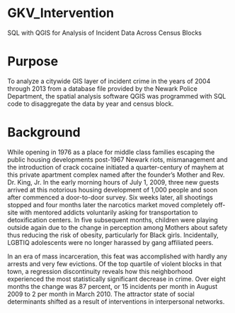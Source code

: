# GKV_Intervention
SQL with QGIS for Analysis of Incident Data Across Census Blocks

# Purpose

To analyze a citywide GIS layer of incident crime in the years of 2004 through 2013 from a database file provided by the Newark Police Department, the spatial analysis software QGIS was programmed with SQL code to disaggregate the data by year and census block.


# Background

While opening in 1976 as a place for middle class families escaping the public housing
developments post-1967 Newark riots, mismanagement and the introduction of crack cocaine initiated
a quarter-century of mayhem at this private apartment complex named after the founder’s Mother and
Rev. Dr. King, Jr. In the early morning hours of July 1, 2009, three new guests arrived at this notorious
housing development of 1,000 people and soon after commenced a door-to-door survey. Six weeks
later, all shootings stopped and four months later the narcotics market moved completely off-site with
mentored addicts voluntarily asking for transportation to detoxification centers. In five subsequent
months, children were playing outside again due to the change in perception among Mothers about
safety thus reducing the risk of obesity, particularly for Black girls. Incidentally, LGBTIQ adolescents
were no longer harassed by gang affiliated peers.

In an era of mass incarceration, this feat was accomplished with hardly any arrests and very
few evictions. Of the top quartile of violent blocks in that town, a regression discontinuity reveals how
this neighborhood experienced the most statistically significant decrease in crime. Over eight months
the change was 87 percent, or 15 incidents per month in August 2009 to 2 per month in March 2010.
The attractor state of social determinants shifted as a result of interventions in interpersonal networks.
